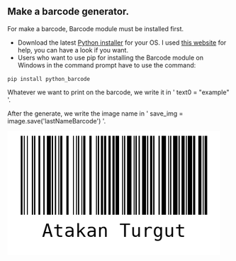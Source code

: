 ## Make a barcode generator.
For make a barcode, Barcode module must be installed first.
- Download the latest [Python installer](https://www.python.org/downloads/) for your OS.
I used [this website](https://www.alphr.com/pip-is-not-recognized-as-an-internal-or-external-command/#:~:text=Reinstall%20Python%20to%20Fix%20'Pip,components%20to%20fix%20the%20problem.) for help, you can have a look if you want.
-  Users who want to use pip for installing the Barcode module on Windows in the command prompt have to use the command:
```
pip install python_barcode
```
Whatever we want to print on the barcode, we write it in ' text0 = "example" '.

After the generate, we write the image name in ' save_img = image.save('lastNameBarcode') '.

![](/AtakanTurgutBarcode.png)
